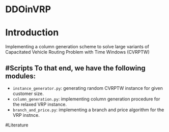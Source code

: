 # DDOinVRP

# Introduction
Implementing a column generation scheme to solve large variants of Capacitated Vehicle Routing Problem with Time Windows (CVRPTW)

#Scripts
To that end, we have the following modules:
- 
* `instance_generator.py`: generating random CVRPTW instance for given customer size.
* `column_generation.py`: implementing column generation procedure for the relaxed VRP instance.
* `branch_and_price.py`: implementing a branch and price algorithm for the VRP instnce.


#Literature
